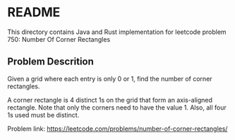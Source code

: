 # README

This directory contains Java and Rust implementation for leetcode problem 750: Number Of Corner Rectangles

## Problem Descrition

Given a grid where each entry is only 0 or 1, find the number of corner rectangles.

A corner rectangle is 4 distinct 1s on the grid that form an axis-aligned rectangle. Note that only the corners need to have the value 1. Also, all four 1s used must be distinct.
 


Problem link: https://leetcode.com/problems/number-of-corner-rectangles/
